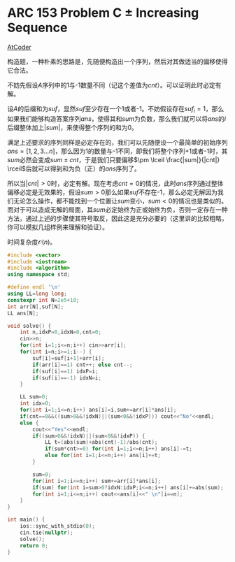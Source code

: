 # ARC 153 Problem C ± Increasing Sequence

[AtCoder](https://atcoder.jp/contests/arc153/tasks/arc153_c)

构造题，一种朴素的思路是，先随便构造出一个序列，然后对其做适当的偏移使得它合法。

不妨先假设$A$序列中的1与-1数量不同（记这个差值为$cnt$）。可以证明此时必定有解。

设$A$的后缀和为$suf$，显然$suf$至少存在一个1或者-1。不妨假设存在$suf_{i}=1$，那么如果我们能够构造答案序列$ans$，使得其和$sum$为负数，那么我们就可以将$ans$的$i$后缀整体加上$|sum|$，来使得整个序列的和为0。

满足上述要求的序列同样是必定存在的，我们可以先随便设一个最简单的初始序列$ans=[1,2,3...n]$，那么因为1的数量与-1不同，即我们将整个序列+1或者-1时，其$sum$必然会变成$sum \pm cnt$，于是我们只要偏移$\pm \lceil \frac{|sum|}{|cnt|} \rceil$后就可以得到和为负（正）的$ans$序列了。

所以当$|cnt|>0$时，必定有解。现在考虑$cnt=0$的情况，此时$ans$序列通过整体偏移必定是无效果的，假设$sum>0$那么如果$suf$不存在-1，那么必定无解因为我们无论怎么操作，都不能找到一个位置让$sum$变小，$sum<0$的情况也是类似的。而对于可以造成无解的局面，其$sum$必定始终为正或始终为负，否则一定存在一种方法，通过上述的步骤使其符号取反，因此这是充分必要的（这里讲的比较粗略，你可以模拟几组样例来理解和验证）。

时间复杂度$\mathcal{O}(n)$。

```cpp
#include <vector>
#include <iostream>
#include <algorithm>
using namespace std;

#define endl '\n'
using LL=long long;
constexpr int N=2e5+10;
int arr[N],suf[N];
LL ans[N];

void solve() {
    int n,idxP=0,idxN=0,cnt=0;
    cin>>n;
    for(int i=1;i<=n;i++) cin>>arr[i];
    for(int i=n;i>=1;i--) {
        suf[i]=suf[i+1]+arr[i];
        if(arr[i]==1) cnt++; else cnt--;
        if(suf[i]==1) idxP=i;
        if(suf[i]==-1) idxN=i;
    }

    LL sum=0;
    int idx=0;
    for(int i=1;i<=n;i++) ans[i]=i,sum+=arr[i]*ans[i];
    if(cnt==0&&((sum>0&&!idxN)||(sum<0&&!idxP))) cout<<"No"<<endl;
    else {
        cout<<"Yes"<<endl;
        if((sum>0&&!idxN)||(sum<0&&!idxP)) {
            LL t=(abs(sum)+abs(cnt)-1)/abs(cnt);
            if(sum*cnt>=0) for(int i=1;i<=n;i++) ans[i]-=t;
            else for(int i=1;i<=n;i++) ans[i]+=t;
        }

        sum=0;
        for(int i=1;i<=n;i++) sum+=arr[i]*ans[i];
        if(sum) for(int i=sum>0?idxN:idxP;i<=n;i++) ans[i]+=abs(sum);
        for(int i=1;i<=n;i++) cout<<ans[i]<<" \n"[i==n];
    }
}

int main() {
    ios::sync_with_stdio(0);
    cin.tie(nullptr);
    solve();
    return 0;
}
```